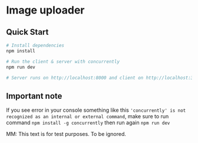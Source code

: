 # Image uploader

## Quick Start

``` bash
# Install dependencies
npm install

# Run the client & server with concurrently
npm run dev

# Server runs on http://localhost:8000 and client on http://localhost:3000
```

## Important note

If you see error in your console something like this `'concurrently' is not recognized as an internal or external command`, make sure to run command `npm install -g concurrently` then run again `npm run dev`

MM: This text is for test purposes. To be ignored.
